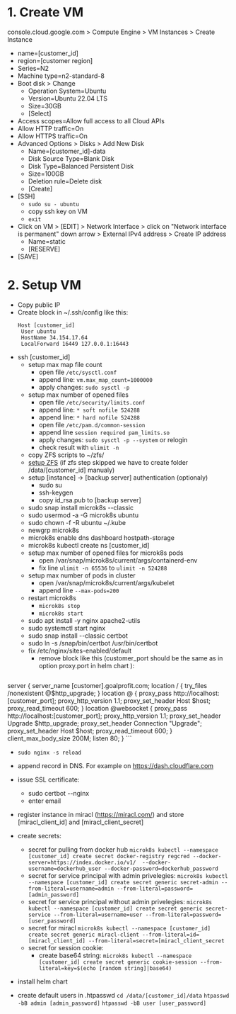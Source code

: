 # 1. Create VM

console.cloud.google.com > Compute Engine > VM Instances > Create Instance
* name=[customer_id]
* region=[customer region]
* Series=N2
* Machine type=n2-standard-8
* Boot disk > Change
  * Operation System=Ubuntu
  * Version=Ubuntu 22.04 LTS
  * Size=30GB
  * [Select]
* Access scopes=Allow full access to all Cloud APIs
* Allow HTTP traffic=On
* Allow HTTPS traffic=On
* Advanced Options > Disks > Add New Disk
  * Name=[customer_id]-data
  * Disk Source Type=Blank Disk
  * Disk Type=Balanced Persistent Disk
  * Size=100GB
  * Deletion rule=Delete disk
  * [Create]
* [SSH]
  * ```sudo su - ubuntu```
  * copy ssh key on VM
  * ```exit```
* Click on VM > [EDIT] > Network Interface > click on "Network interface is permanent" down arrow > External IPv4 address > Create IP address
  * Name=static
  * [RESERVE]
* [SAVE]

# 2. Setup VM
* Copy public IP
* Create block in ~/.ssh/config like this:
    ```
   Host [customer_id]
     User ubuntu
     HostName 34.154.17.64
     LocalForward 16449 127.0.0.1:16443
     ```
* ssh [customer_id]
  * setup max map file count
    * open file `/etc/sysctl.conf`
    * append line: `vm.max_map_count=1000000`
    * apply changes: `sudo sysctl -p`
  * setup max number of opened files
    * open file `/etc/security/limits.conf`
    * append line: `* soft nofile 524288`
    * append line: `* hard nofile 524288`
    * open file `/etc/pam.d/common-session`
    * append line `session required pam_limits.so`
    * apply changes: `sudo sysctl -p --system` or relogin
    * check result with `ulimit -n`
  * copy ZFS scripts to ~/zfs/
  * [setup ZFS](../zfs) (if zfs step skipped we have to create folder /data/[customer_id] manualy)
  * setup [instance] -> [backup server] authentication (optionaly)
    * sudo su
    * ssh-keygen
    * copy id_rsa.pub to [backup server]
  * sudo snap install microk8s --classic
  * sudo usermod -a -G microk8s ubuntu
  * sudo chown -f -R ubuntu ~/.kube
  * newgrp microk8s
  * microk8s enable dns dashboard hostpath-storage
  * microk8s kubectl create ns [customer_id]
  * setup max number of opened files for microk8s pods
    * open /var/snap/microk8s/current/args/containerd-env
    * fix line `ulimit -n 65536` to `ulimit -n 524288`
  * setup max number of pods in cluster
    * open /var/snap/microk8s/current/args/kubelet
    * append line `--max-pods=200`
  * restart microk8s
    * `microk8s stop`
    * `microk8s start`
  * sudo apt install -y nginx apache2-utils
  * sudo systemctl start nginx
  * sudo snap install --classic certbot
  * sudo ln -s /snap/bin/certbot /usr/bin/certbot
  * fix /etc/nginx/sites-enabled/default
    * remove block like this (customer_port should be the same as in option proxy.port in helm chart ):
    ```
server {
  server_name [customer].goalprofit.com;
  location / {
    try_files /nonexistent @$http_upgrade;
  }
  location @ {
    proxy_pass http://localhost:[customer_port];
    proxy_http_version 1.1;
    proxy_set_header Host $host;
    proxy_read_timeout 600;
  }
  location @websocket {
    proxy_pass http://localhost:[customer_port];
    proxy_http_version 1.1;
    proxy_set_header Upgrade $http_upgrade;
    proxy_set_header Connection "Upgrade";
    proxy_set_header Host $host;
    proxy_read_timeout 600;
  }
  client_max_body_size 200M;
  listen 80;
}
    ```
  * `sudo nginx -s reload`

* append record in DNS. For example on https://dash.cloudflare.com
* issue SSL certificate:
  * sudo certbot --nginx
  * enter email
* register instance in miracl (https://miracl.com/) and store [miracl_client_id] and [miracl_client_secret]
* create secrets:
  * secret for pulling from docker hub
    `microk8s kubectl --namespace [customer_id] create secret docker-registry regcred --docker-server=https://index.docker.io/v1/  --docker-username=dockerhub_user --docker-password=dockerhub_password`
  * secret for service principal with admin privelegies:
    `microk8s kubectl --namespace [customer_id] create secret generic secret-admin --from-literal=username=admin --from-literal=password=[admin_password]`
  * secret for service principal without admin privelegies:
    `microk8s kubectl --namespace [customer_id] create secret generic secret-service --from-literal=username=user --from-literal=password=[user_password]`
  * secret for miracl
    `microk8s kubectl --namespace [customer_id] create secret generic miracl-client --from-literal=id=[miracl_client_id] --from-literal=secret=[miracl_client_secret`
  * secret for session cookie:
    * create base64 string:
      `microk8s kubectl --namespace [customer_id] create secret generic cookie-session --from-literal=key=$(echo [random string]|base64)`
* install helm chart
* create default users in .htpasswd
    `cd /data/[customer_id]/data`
    `htpasswd -bB admin [admin_password]`
    `htpasswd -bB user [user_password]`



